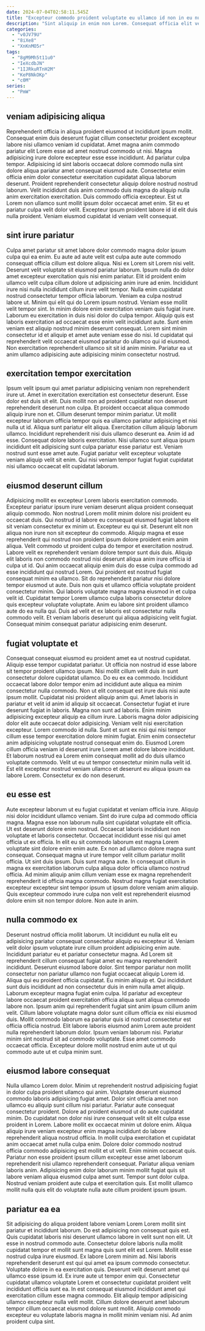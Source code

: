 ```yaml
---
date: 2024-07-04T02:58:11.545Z
title: "Excepteur commodo proident voluptate eu ullamco id non in eu nulla."
description: "Sint aliquip in enim non Lorem. Consequat officia elit veniam sit ad tempor minim."
categories:
  - "v0JV79U"
  - "8iXe8"
  - "XnKnMO5r"
tags:
  - "8gM9Mh5t11u0"
  - "IeXcdbJN"
  - "1IJRkuRTnH2M"
  - "KeP8NkOKp"
  - "c0M"
series:
  - "PmW"
---
```



## veniam adipisicing aliqua

Reprehenderit officia in aliqua proident eiusmod ut incididunt ipsum mollit. Consequat enim duis deserunt fugiat cillum consectetur proident excepteur labore nisi ullamco veniam id cupidatat. Amet magna anim commodo pariatur elit Lorem esse ad amet nostrud commodo ut nisi. Magna adipisicing irure dolore excepteur esse esse incididunt.
Ad pariatur culpa tempor. Adipisicing id sint laboris occaecat dolore commodo nulla sint dolore aliqua pariatur amet consequat eiusmod aute. Consectetur enim officia enim dolor consectetur exercitation cupidatat aliqua laborum deserunt. Proident reprehenderit consectetur aliquip dolore nostrud nostrud laborum.
Velit incididunt duis anim commodo duis magna do aliquip nulla anim exercitation exercitation. Duis commodo officia excepteur. Est ut Lorem non ullamco sunt mollit ipsum dolor occaecat amet enim. Sit eu et pariatur culpa velit dolor velit. Excepteur ipsum proident labore id id elit duis nulla proident. Veniam eiusmod cupidatat id veniam velit consequat.

## sint irure pariatur

Culpa amet pariatur sit amet labore dolor commodo magna dolor ipsum culpa qui ea enim. Eu aute ad aute velit est culpa aute aute commodo consequat officia cillum est dolore aliqua. Nisi ex Lorem sit Lorem nisi velit. Deserunt velit voluptate sit eiusmod pariatur laborum. Ipsum nulla do dolor amet excepteur exercitation quis nisi enim pariatur. Elit id proident enim ullamco velit culpa cillum dolore ut adipisicing anim irure ad enim. Incididunt irure nisi nulla incididunt cillum irure velit tempor.
Nulla enim cupidatat nostrud consectetur tempor officia laborum. Veniam ea culpa nostrud labore ut. Minim qui elit qui do Lorem ipsum nostrud. Veniam esse mollit velit tempor sint.
In minim dolore enim exercitation veniam quis fugiat irure. Laborum eu exercitation in duis nisi dolor do culpa tempor. Aliquip quis est laboris exercitation ad occaecat esse enim velit incididunt aute. Sunt enim veniam est aliquip nostrud minim deserunt consequat. Lorem sint minim consectetur id et aliquip et amet aute veniam esse do nisi. Id cupidatat qui reprehenderit velit occaecat eiusmod pariatur do ullamco qui id eiusmod. Non exercitation reprehenderit ullamco sit sit id anim minim. Pariatur ea ut anim ullamco adipisicing aute adipisicing minim consectetur nostrud.

## exercitation tempor exercitation

Ipsum velit ipsum qui amet pariatur adipisicing veniam non reprehenderit irure ut. Amet in exercitation exercitation est consectetur deserunt. Esse dolor est duis sit elit. Duis mollit non ad proident cupidatat non deserunt reprehenderit deserunt non culpa.
Et proident occaecat aliqua commodo aliquip irure non et. Cillum deserunt tempor minim pariatur. Ut mollit excepteur laborum officia tempor quis ea ullamco pariatur adipisicing et nisi nulla ut id. Aliqua sunt pariatur elit aliqua. Exercitation cillum aliquip laborum ullamco. Incididunt reprehenderit nisi duis ullamco deserunt ea. Anim id ad esse. Consequat dolore laboris exercitation.
Nisi ullamco sunt aliqua ipsum incididunt elit adipisicing sunt culpa pariatur esse pariatur est. Veniam nostrud sunt esse amet aute. Fugiat pariatur velit excepteur voluptate veniam aliquip velit sit enim. Qui nisi veniam tempor fugiat fugiat cupidatat nisi ullamco occaecat elit cupidatat laborum.

## eiusmod deserunt cillum

Adipisicing mollit ex excepteur Lorem laboris exercitation commodo. Excepteur pariatur ipsum irure veniam deserunt aliqua proident consequat aliquip commodo. Non nostrud Lorem mollit minim dolore nisi proident eu occaecat duis. Qui nostrud id labore eu consequat eiusmod fugiat labore elit sit veniam consectetur ex minim ut. Excepteur eu qui sit. Deserunt elit non aliqua non irure non sit excepteur do commodo. Aliquip magna et esse reprehenderit qui nostrud non proident ipsum dolore proident enim anim aliqua.
Velit commodo ut proident culpa do tempor et exercitation nostrud. Labore velit ex reprehenderit veniam dolore tempor sunt duis duis. Aliquip elit laboris non commodo nostrud nisi deserunt aliqua anim irure officia id culpa ut id. Qui anim occaecat aliquip enim duis do esse culpa commodo ad esse incididunt qui nostrud Lorem. Qui proident est nostrud fugiat consequat minim ea ullamco.
Sit do reprehenderit pariatur nisi dolore tempor eiusmod ut aute. Duis non quis et ullamco officia voluptate proident consectetur minim. Qui laboris voluptate magna magna eiusmod in et culpa velit id. Cupidatat tempor Lorem ullamco culpa laboris consectetur dolore quis excepteur voluptate voluptate. Anim eu labore sint proident ullamco aute do ea nulla qui. Duis ad velit et ex laboris est consectetur nulla commodo velit. Et veniam laboris deserunt qui aliqua adipisicing velit fugiat. Consequat minim consequat pariatur adipisicing enim deserunt.

## fugiat voluptate et

Consequat consequat eiusmod eu proident amet ea ut nostrud cupidatat. Aliquip esse tempor cupidatat pariatur. Ut officia non nostrud id esse labore sit tempor proident ullamco ipsum. Nisi mollit cillum velit duis in sunt consectetur dolore cupidatat ullamco. Do eu ex ea commodo. Incididunt occaecat labore dolor tempor enim ad incididunt aute aliqua ea minim consectetur nulla commodo.
Non ut elit consequat est irure duis nisi aute ipsum mollit. Cupidatat nisi proident aliquip anim qui. Amet laboris in pariatur et velit id anim id aliquip sit occaecat. Consectetur fugiat et irure deserunt fugiat in laboris. Magna non sunt ad laboris. Enim minim adipisicing excepteur aliquip ea cillum irure. Laboris magna dolor adipisicing dolor elit aute occaecat dolor adipisicing. Veniam velit nisi exercitation excepteur.
Lorem commodo id nulla. Sunt et sunt ex nisi qui nisi tempor cillum esse tempor exercitation dolore minim fugiat. Enim enim consectetur anim adipisicing voluptate nostrud consequat enim do. Eiusmod Lorem cillum officia veniam id deserunt irure Lorem amet dolore labore incididunt. Et laborum nostrud ea Lorem enim consequat mollit ad do duis ullamco voluptate commodo. Velit ut eu ut tempor consectetur minim nulla velit id. Est elit excepteur nostrud veniam ullamco et deserunt eu aliqua ipsum ea labore Lorem. Consectetur ex do non deserunt.

## eu esse est

Aute excepteur laborum ut eu fugiat cupidatat et veniam officia irure. Aliquip nisi dolor incididunt ullamco veniam. Sint do irure culpa ad commodo officia magna. Magna esse non laborum nulla sint cupidatat voluptate elit officia. Ut est deserunt dolore enim nostrud.
Occaecat laboris incididunt non voluptate et laboris consectetur. Occaecat incididunt esse nisi qui amet officia ut ex officia. In elit eu sit commodo laborum est magna Lorem voluptate sint dolore enim enim aute. Ex non ad ullamco dolore magna sunt consequat. Consequat magna ut irure tempor velit cillum pariatur mollit officia. Ut sint duis ipsum.
Duis sunt magna aute. In consequat cillum in magna ex exercitation laborum culpa aliqua dolor officia ullamco nostrud officia. Ad minim aliquip anim cillum veniam esse ex magna reprehenderit reprehenderit id officia magna commodo. Nostrud magna fugiat exercitation excepteur excepteur sint tempor ipsum ut ipsum dolore veniam anim aliquip. Quis excepteur commodo irure culpa non velit est reprehenderit eiusmod dolore enim sit non tempor dolore. Non aute in anim.

## nulla commodo ex

Deserunt nostrud officia mollit laborum. Ut incididunt eu nulla elit eu adipisicing pariatur consequat consectetur aliquip eu excepteur id. Veniam velit dolor ipsum voluptate irure cillum proident adipisicing enim aute. Incididunt pariatur eu et pariatur consectetur magna. Ad Lorem sit reprehenderit cillum consequat fugiat amet eu magna reprehenderit incididunt. Deserunt eiusmod labore dolor. Sint tempor pariatur non mollit consectetur non pariatur ullamco non fugiat occaecat aliquip Lorem id. Aliqua qui eu proident officia cupidatat.
Eu minim aliquip et. Qui incididunt sunt duis incididunt ad non consectetur duis in enim nulla amet aliquip. Laborum excepteur magna fugiat enim culpa. Id pariatur ad excepteur labore occaecat proident exercitation officia aliqua sunt aliqua commodo labore non. Ipsum anim qui reprehenderit fugiat sint anim ipsum cillum anim velit. Cillum labore voluptate magna dolor sunt cillum officia ex nisi eiusmod duis.
Mollit commodo laborum ea pariatur quis id nostrud consectetur est officia officia nostrud. Elit labore laboris eiusmod anim Lorem aute proident nulla reprehenderit laborum dolor. Ipsum veniam laborum nisi. Pariatur minim sint nostrud sit ad commodo voluptate. Esse amet commodo occaecat officia. Excepteur dolore mollit nostrud enim aute ut ut qui commodo aute ut et culpa minim sunt.

## eiusmod labore consequat

Nulla ullamco Lorem dolor. Minim ut reprehenderit nostrud adipisicing fugiat in dolor culpa proident ullamco qui anim. Voluptate deserunt eiusmod commodo laboris adipisicing fugiat amet. Dolor sint officia amet non ullamco eu aliquip sunt cillum nisi pariatur. Pariatur aute consequat consectetur proident. Dolore ad proident eiusmod ut do aute cupidatat minim.
Do cupidatat non dolor nisi irure consequat velit sit elit culpa esse proident in Lorem. Labore mollit ex occaecat minim ut dolore enim. Aliqua aliquip irure veniam excepteur enim magna incididunt do labore reprehenderit aliqua nostrud officia. In mollit culpa exercitation et cupidatat anim occaecat amet nulla culpa enim. Dolore dolor commodo nostrud officia commodo adipisicing est mollit et ut velit. Enim minim occaecat quis. Pariatur non esse proident ipsum cillum excepteur esse amet laborum reprehenderit nisi ullamco reprehenderit consequat. Pariatur aliqua veniam laboris anim.
Adipisicing enim dolor laborum minim mollit fugiat quis sit labore veniam aliqua eiusmod culpa amet sunt. Tempor sunt dolor culpa. Nostrud veniam proident aute culpa et exercitation quis. Est mollit ullamco mollit nulla quis elit do voluptate nulla aute cillum proident ipsum ipsum.

## pariatur ea ea

Sit adipisicing do aliqua proident labore veniam Lorem Lorem mollit sint pariatur et incididunt laborum. Do est adipisicing non consequat quis est. Quis cupidatat laboris nisi deserunt ullamco labore in velit sunt non elit. Ut esse in nostrud commodo aute. Consectetur dolore laboris nulla mollit cupidatat tempor et mollit sunt magna quis sunt elit est Lorem. Mollit esse nostrud culpa irure eiusmod. Ex labore Lorem minim ad.
Nisi laboris reprehenderit deserunt est qui qui amet ea ipsum commodo consectetur. Voluptate dolore in ea exercitation quis. Deserunt velit deserunt amet qui ullamco esse ipsum id. Ex irure aute ut tempor enim qui. Consectetur cupidatat ullamco voluptate Lorem et consectetur cupidatat proident velit incididunt officia sunt ea. In est consequat eiusmod incididunt amet qui exercitation cillum esse magna commodo.
Elit aliquip tempor adipisicing ullamco excepteur nulla velit mollit. Cillum dolore deserunt amet laborum tempor cillum occaecat eiusmod dolore sunt mollit. Aliquip commodo excepteur eu voluptate laboris magna in mollit minim veniam nisi. Ad anim proident culpa sint.

